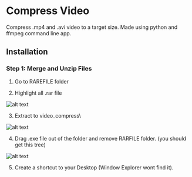 # Compress Video

Compress .mp4 and .avi video to a target size.
Made using python and ffmpeg command line app. 

## Installation

### Step 1: Merge and Unzip Files
1. Go to RAREFILE folder

2. Highlight all .rar file	

![alt text](https://i.imgur.com/G4etPIo.png)

3. Extract to video_compress\

![alt text](https://i.imgur.com/75i7XDP.png)

4. Drag .exe file out of the folder and remove RARFILE folder. (you should get this tree)

![alt text](https://i.imgur.com/GhW0jes.png)

5. Create a shortcut to your Desktop (Window Explorer wont find it).


